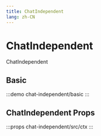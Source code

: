 ```yaml
---
title: ChatIndependent
lang: zh-CN
---
```


# ChatIndependent

ChatIndependent

## Basic

:::demo
chat-independent/basic
:::

## ChatIndependent Props

:::props
chat-independent/src/ctx
:::
